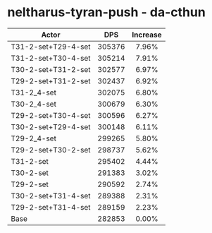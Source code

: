 # neltharus-tyran-push - da-cthun
| Actor | DPS | Increase |
|---|:---:|:---:|
|T31-2-set+T29-4-set|305376|7.96%|
|T31-2-set+T30-4-set|305214|7.91%|
|T30-2-set+T31-2-set|302577|6.97%|
|T29-2-set+T31-2-set|302437|6.92%|
|T31-2_4-set|302075|6.80%|
|T30-2_4-set|300679|6.30%|
|T29-2-set+T30-4-set|300596|6.27%|
|T30-2-set+T29-4-set|300148|6.11%|
|T29-2_4-set|299265|5.80%|
|T29-2-set+T30-2-set|298737|5.62%|
|T31-2-set|295402|4.44%|
|T30-2-set|291383|3.02%|
|T29-2-set|290592|2.74%|
|T30-2-set+T31-4-set|289388|2.31%|
|T29-2-set+T31-4-set|289159|2.23%|
|Base|282853|0.00%|
